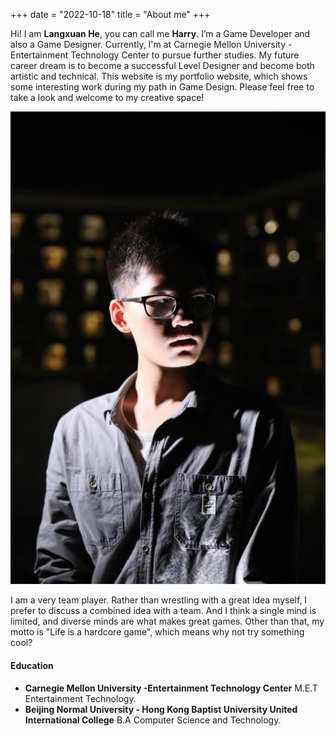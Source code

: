 +++
date = "2022-10-18"
title = "About me"
+++

Hi! I am **Langxuan He**, you can call me **Harry**. I’m a Game Developer and also a Game Designer. Currently, I'm at Carnegie Mellon University -Entertainment Technology Center to pursue further studies. My future career dream is to become a successful Level Designer and become both artistic and technical. This website is my portfolio website, which shows some interesting work during my path in Game Design. Please feel free to take a look and welcome to my creative space!


![portrait][2]

I am a very team player. Rather than wrestling with a great idea myself, I prefer to discuss a combined idea with a team. And I think a single mind is limited, and diverse minds are what makes great games. Other than that, my motto is "Life is a hardcore game", which means why not try something cool?

#### Education

* **Carnegie Mellon University -Entertainment Technology Center** 
M.E.T Entertainment Technology.
* **Beijing Normal University - Hong Kong Baptist University United International College** 
B.A Computer Science and Technology.


[2]: /img/me.JPG
